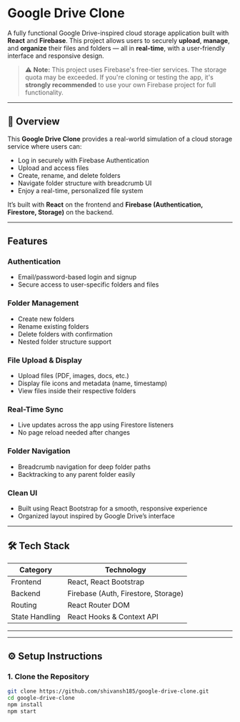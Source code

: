 #  Google Drive Clone

A fully functional Google Drive-inspired cloud storage application built with **React** and **Firebase**. This project allows users to securely **upload**, **manage**, and **organize** their files and folders — all in **real-time**, with a user-friendly interface and responsive design.

> ⚠️ **Note:** This project uses Firebase's free-tier services. The storage quota may be exceeded. If you're cloning or testing the app, it's **strongly recommended** to use your own Firebase project for full functionality.

---

## 📖 Overview

This **Google Drive Clone** provides a real-world simulation of a cloud storage service where users can:

- Log in securely with Firebase Authentication
- Upload and access files
- Create, rename, and delete folders
- Navigate folder structure with breadcrumb UI
- Enjoy a real-time, personalized file system

It’s built with **React** on the frontend and **Firebase (Authentication, Firestore, Storage)** on the backend.

---

##  Features

###  Authentication
- Email/password-based login and signup
- Secure access to user-specific folders and files

###  Folder Management
-  Create new folders
-  Rename existing folders
-  Delete folders with confirmation
-  Nested folder structure support

###  File Upload & Display
- Upload files (PDF, images, docs, etc.)
- Display file icons and metadata (name, timestamp)
- View files inside their respective folders

###  Real-Time Sync
- Live updates across the app using Firestore listeners
- No page reload needed after changes

###  Folder Navigation
- Breadcrumb navigation for deep folder paths
- Backtracking to any parent folder easily

###  Clean UI
- Built using React Bootstrap for a smooth, responsive experience
- Organized layout inspired by Google Drive’s interface

---

## 🛠️ Tech Stack

| Category       | Technology                     |
|----------------|---------------------------------|
| Frontend       | React, React Bootstrap         |
| Backend        | Firebase (Auth, Firestore, Storage) |
| Routing        | React Router DOM               |
| State Handling | React Hooks & Context API      |

---


---

## ⚙️ Setup Instructions

### 1. Clone the Repository

```bash
git clone https://github.com/shivansh185/google-drive-clone.git
cd google-drive-clone
npm install
npm start


